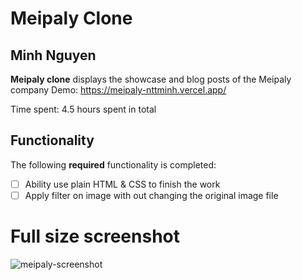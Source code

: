 # Meipaly Clone

## Minh Nguyen

**Meipaly clone** displays the showcase and blog posts of the Meipaly company
Demo: https://meipaly-nttminh.vercel.app/

Time spent: 4.5 hours spent in total

## Functionality

The following **required** functionality is completed:

-   [ ] Ability use plain HTML & CSS to finish the work
-   [ ] Apply filter on image with out changing the original image file

# Full size screenshot

![meipaly-screenshot](https://user-images.githubusercontent.com/59038507/159773355-0bca7843-9205-4679-b44e-379945bea4e5.png)
